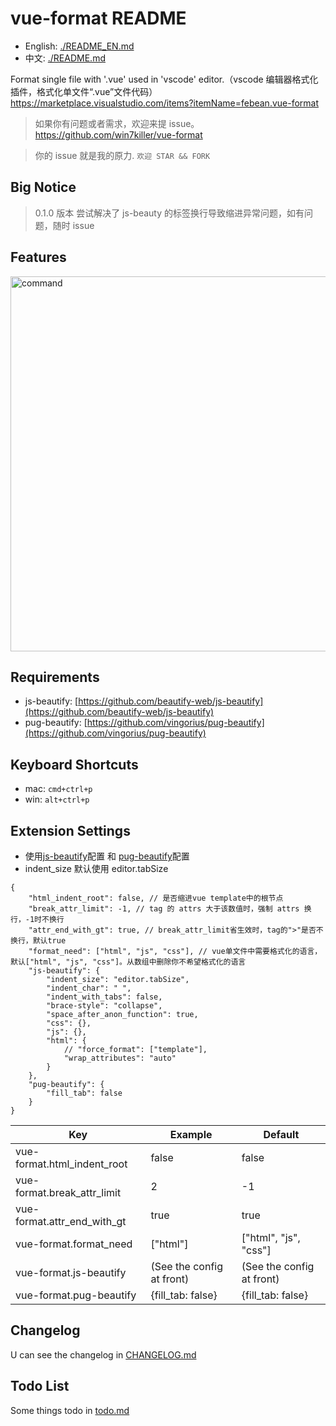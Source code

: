 # vue-format README

- English: [./README_EN.md](./README_EN.md)
- 中文: [./README.md](./README.md)

Format single file with '.vue' used in 'vscode' editor.（vscode 编辑器格式化插件，格式化单文件“.vue”文件代码）
https://marketplace.visualstudio.com/items?itemName=febean.vue-format
> 如果你有问题或者需求，欢迎来提 issue。  https://github.com/win7killer/vue-format

> 你的 issue 就是我的原力.  `欢迎 STAR && FORK`

## Big Notice
> 0.1.0 版本 尝试解决了 js-beauty 的标签换行导致缩进异常问题，如有问题，随时 issue

## Features
<img src="https://raw.githubusercontent.com/win7killer/vue-format/master/images/command.gif" alt="command" width=600/>

## Requirements
- js-beautify: [https://github.com/beautify-web/js-beautify](https://github.com/beautify-web/js-beautify)
- pug-beautify: [https://github.com/vingorius/pug-beautify](https://github.com/vingorius/pug-beautify)

## Keyboard Shortcuts
- mac: `cmd+ctrl+p`
- win: `alt+ctrl+p`

## Extension Settings

- 使用[js-beautify](https://github.com/beautify-web/js-beautify)配置 和 [pug-beautify](https://github.com/vingorius/pug-beautify)配置
- indent_size 默认使用 editor.tabSize

```jsonc
{
    "html_indent_root": false, // 是否缩进vue template中的根节点
    "break_attr_limit": -1, // tag 的 attrs 大于该数值时，强制 attrs 换行，-1时不换行
    "attr_end_with_gt": true, // break_attr_limit省生效时，tag的">"是否不换行，默认true
    "format_need": ["html", "js", "css"], // vue单文件中需要格式化的语言，默认["html", "js", "css"]。从数组中删除你不希望格式化的语言
    "js-beautify": {
        "indent_size": "editor.tabSize",
        "indent_char": " ",
        "indent_with_tabs": false,
        "brace-style": "collapse",
        "space_after_anon_function": true,
        "css": {},
        "js": {},
        "html": {
            // "force_format": ["template"],
            "wrap_attributes": "auto"
        }
    },
    "pug-beautify": {
        "fill_tab": false
    }
}

```

|Key|Example|Default|
|---|---|---|
|vue-format.html_indent_root|false|false|
|vue-format.break_attr_limit|2|-1|
|vue-format.attr_end_with_gt|true|true|
|vue-format.format_need|["html"]|["html", "js", "css"]
|vue-format.js-beautify|(See the config at front)|(See the config at front)
|vue-format.pug-beautify|{fill_tab: false}|{fill_tab: false}


## Changelog
U can see the changelog in [CHANGELOG.md](./CHANGELOG.md)

## Todo List
Some things todo in [todo.md](./todo.md)
